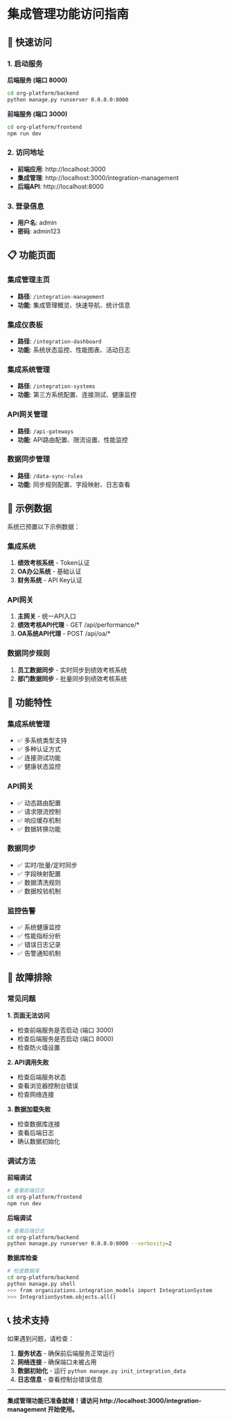 # 集成管理功能访问指南

## 🚀 快速访问

### 1. 启动服务

**后端服务 (端口 8000)**
```bash
cd org-platform/backend
python manage.py runserver 0.0.0.0:8000
```

**前端服务 (端口 3000)**
```bash
cd org-platform/frontend
npm run dev
```

### 2. 访问地址

- **前端应用**: http://localhost:3000
- **集成管理**: http://localhost:3000/integration-management
- **后端API**: http://localhost:8000

### 3. 登录信息

- **用户名**: admin
- **密码**: admin123

## 📋 功能页面

### 集成管理主页
- **路径**: `/integration-management`
- **功能**: 集成管理概览、快速导航、统计信息

### 集成仪表板
- **路径**: `/integration-dashboard`
- **功能**: 系统状态监控、性能图表、活动日志

### 集成系统管理
- **路径**: `/integration-systems`
- **功能**: 第三方系统配置、连接测试、健康监控

### API网关管理
- **路径**: `/api-gateways`
- **功能**: API路由配置、限流设置、性能监控

### 数据同步管理
- **路径**: `/data-sync-rules`
- **功能**: 同步规则配置、字段映射、日志查看

## 🎯 示例数据

系统已预置以下示例数据：

### 集成系统
1. **绩效考核系统** - Token认证
2. **OA办公系统** - 基础认证
3. **财务系统** - API Key认证

### API网关
1. **主网关** - 统一API入口
2. **绩效考核API代理** - GET /api/performance/*
3. **OA系统API代理** - POST /api/oa/*

### 数据同步规则
1. **员工数据同步** - 实时同步到绩效考核系统
2. **部门数据同步** - 批量同步到绩效考核系统

## 🔧 功能特性

### 集成系统管理
- ✅ 多系统类型支持
- ✅ 多种认证方式
- ✅ 连接测试功能
- ✅ 健康状态监控

### API网关
- ✅ 动态路由配置
- ✅ 请求限流控制
- ✅ 响应缓存机制
- ✅ 数据转换功能

### 数据同步
- ✅ 实时/批量/定时同步
- ✅ 字段映射配置
- ✅ 数据清洗规则
- ✅ 数据校验机制

### 监控告警
- ✅ 系统健康监控
- ✅ 性能指标分析
- ✅ 错误日志记录
- ✅ 告警通知机制

## 🚨 故障排除

### 常见问题

**1. 页面无法访问**
- 检查前端服务是否启动 (端口 3000)
- 检查后端服务是否启动 (端口 8000)
- 检查防火墙设置

**2. API调用失败**
- 检查后端服务状态
- 查看浏览器控制台错误
- 检查网络连接

**3. 数据加载失败**
- 检查数据库连接
- 查看后端日志
- 确认数据初始化

### 调试方法

**前端调试**
```bash
# 查看前端日志
cd org-platform/frontend
npm run dev
```

**后端调试**
```bash
# 查看后端日志
cd org-platform/backend
python manage.py runserver 0.0.0.0:8000 --verbosity=2
```

**数据库检查**
```bash
# 检查数据库
cd org-platform/backend
python manage.py shell
>>> from organizations.integration_models import IntegrationSystem
>>> IntegrationSystem.objects.all()
```

## 📞 技术支持

如果遇到问题，请检查：

1. **服务状态** - 确保前后端服务正常运行
2. **网络连接** - 确保端口未被占用
3. **数据初始化** - 运行 `python manage.py init_integration_data`
4. **日志信息** - 查看控制台错误信息

---

**集成管理功能已准备就绪！请访问 http://localhost:3000/integration-management 开始使用。**
